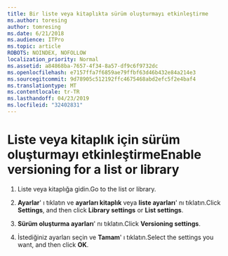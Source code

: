 ```yaml
---
title: Bir liste veya kitaplıkta sürüm oluşturmayı etkinleştirme
ms.author: toresing
author: tomresing
ms.date: 6/21/2018
ms.audience: ITPro
ms.topic: article
ROBOTS: NOINDEX, NOFOLLOW
localization_priority: Normal
ms.assetid: a84868ba-7657-4f34-8a57-df9c6f9732dc
ms.openlocfilehash: e7157ffa7f6859ae79ffbf63d46b432e84a214e3
ms.sourcegitcommit: 9d78905c512192ffc4675468abd2efc5f2e4baf4
ms.translationtype: MT
ms.contentlocale: tr-TR
ms.lasthandoff: 04/23/2019
ms.locfileid: "32402831"
---
```

# <a name="enable-versioning-for-a-list-or-library"></a><span data-ttu-id="7e915-102">Liste veya kitaplık için sürüm oluşturmayı etkinleştirme</span><span class="sxs-lookup"><span data-stu-id="7e915-102">Enable versioning for a list or library</span></span>

1. <span data-ttu-id="7e915-103">Liste veya kitaplığa gidin.</span><span class="sxs-lookup"><span data-stu-id="7e915-103">Go to the list or library.</span></span>
    
2. <span data-ttu-id="7e915-104">**Ayarlar**' ı tıklatın ve **ayarları kitaplık** veya **liste ayarları**' nı tıklatın.</span><span class="sxs-lookup"><span data-stu-id="7e915-104">Click **Settings**, and then click **Library settings** or **List settings**.</span></span>
    
3. <span data-ttu-id="7e915-105">**Sürüm oluşturma ayarları**' nı tıklatın.</span><span class="sxs-lookup"><span data-stu-id="7e915-105">Click **Versioning settings**.</span></span>
    
4. <span data-ttu-id="7e915-106">İstediğiniz ayarları seçin ve **Tamam**' ı tıklatın.</span><span class="sxs-lookup"><span data-stu-id="7e915-106">Select the settings you want, and then click **OK**.</span></span>
    

